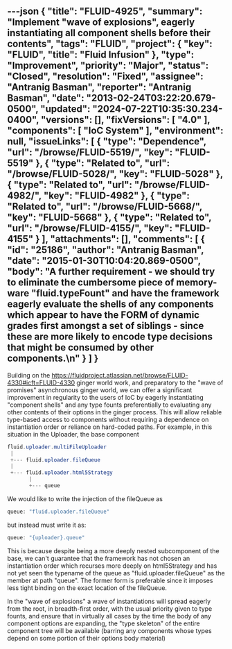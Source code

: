 ---json
{
  "title": "FLUID-4925",
  "summary": "Implement \"wave of explosions\", eagerly instantiating all component shells before their contents",
  "tags": "FLUID",
  "project": {
    "key": "FLUID",
    "title": "Fluid Infusion"
  },
  "type": "Improvement",
  "priority": "Major",
  "status": "Closed",
  "resolution": "Fixed",
  "assignee": "Antranig Basman",
  "reporter": "Antranig Basman",
  "date": "2013-02-24T03:22:20.679-0500",
  "updated": "2024-07-22T10:35:30.234-0400",
  "versions": [],
  "fixVersions": [
    "4.0"
  ],
  "components": [
    "IoC System"
  ],
  "environment": null,
  "issueLinks": [
    {
      "type": "Dependence",
      "url": "/browse/FLUID-5519/",
      "key": "FLUID-5519"
    },
    {
      "type": "Related to",
      "url": "/browse/FLUID-5028/",
      "key": "FLUID-5028"
    },
    {
      "type": "Related to",
      "url": "/browse/FLUID-4982/",
      "key": "FLUID-4982"
    },
    {
      "type": "Related to",
      "url": "/browse/FLUID-5668/",
      "key": "FLUID-5668"
    },
    {
      "type": "Related to",
      "url": "/browse/FLUID-4155/",
      "key": "FLUID-4155"
    }
  ],
  "attachments": [],
  "comments": [
    {
      "id": "25186",
      "author": "Antranig Basman",
      "date": "2015-01-30T10:04:20.869-0500",
      "body": "A further requirement - we should try to eliminate the cumbersome piece of memory-ware \"fluid.typeFount\" and have the framework eagerly evaluate the shells of any components which appear to have the FORM of dynamic grades first amongst a set of siblings - since these are more likely to encode type decisions that might be consumed by other components.\n"
    }
  ]
}
---
Building on the <https://fluidproject.atlassian.net/browse/FLUID-4330#icft=FLUID-4330> ginger world work, and preparatory to the "wave of promises" asynchronous ginger world, we can offer a significant improvement in regularity to the users of IoC by eagerly instantiating "component shells" and any type founts preferentially to evaluating any other contents of their options in the ginger process. This will allow reliable type-based access to components without requiring a dependence on instantiation order or reliance on hard-coded paths. For example, in this situation in the Uploader, the base component&#x20;

```java
fluid.uploader.multiFileUploader
 |
 +--- fluid.uploader.fileQueue
 |
 +--- fluid.uploader.html5Strategy
       |
       +--- queue
```

We would like to write the injection of the fileQueue as

```java
queue: "fluid.uploader.fileQueue"
```

but instead must write it as:

```java
queue: "{uploader}.queue"
```

This is because despite being a more deeply nested subcomponent of the base, we can't guarantee that the framework has not chosen an instantiation order which recurses more deeply on html5Strategy and has not yet seen the typename of the queue as "fluid.uploader.fileQueue" as the member at path "queue". The former form is preferable since it imposes less tight binding on the exact location of the fileQueue.

In the "wave of explosions" a wave of instantiations will spread eagerly from the root, in breadth-first order, with the usual priority given to type founts, and ensure that in virtually all cases by the time the body of any component options are expanding, the "type skeleton" of the entire component tree will be available (barring any components whose types depend on some portion of their options body material)

        